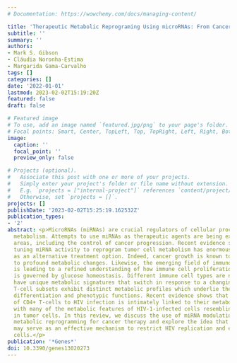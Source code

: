 ```yaml
---
# Documentation: https://wowchemy.com/docs/managing-content/

title: 'Therapeutic Metabolic Reprograming Using microRNAs: From Cancer to HIV Infection'
subtitle: ''
summary: ''
authors:
- Mark S. Gibson
- Cláudia Noronha-Estima
- Margarida Gama-Carvalho
tags: []
categories: []
date: '2022-01-01'
lastmod: 2023-02-02T15:19:20Z
featured: false
draft: false

# Featured image
# To use, add an image named `featured.jpg/png` to your page's folder.
# Focal points: Smart, Center, TopLeft, Top, TopRight, Left, Right, BottomLeft, Bottom, BottomRight.
image:
  caption: ''
  focal_point: ''
  preview_only: false

# Projects (optional).
#   Associate this post with one or more of your projects.
#   Simply enter your project's folder or file name without extension.
#   E.g. `projects = ["internal-project"]` references `content/project/deep-learning/index.md`.
#   Otherwise, set `projects = []`.
projects: []
publishDate: '2023-02-02T15:25:19.162532Z'
publication_types:
- '2'
abstract: <p>MicroRNAs (miRNAs) are crucial regulators of cellular processes, including
  metabolism. Attempts to use miRNAs as therapeutic agents are being explored in several
  areas, including the control of cancer progression. Recent evidence suggests fine
  tuning miRNA activity to reprogram tumor cell metabolism has enormous potential
  as an alternative treatment option. Indeed, cancer growth is known to be linked
  to profound metabolic changes. Likewise, the emerging field of immunometabolism
  is leading to a refined understanding of how immune cell proliferation and function
  is governed by glucose homeostasis. Different immune cell types are now known to
  have unique metabolic signatures that switch in response to a changing environment.
  T-cell subsets exhibit distinct metabolic profiles which underlie their alternative
  differentiation and phenotypic functions. Recent evidence shows that the susceptibility
  of CD4+ T-cells to HIV infection is intimately linked to their metabolic activity,
  with many of the metabolic features of HIV-1-infected cells resembling those found
  in tumor cells. In this review, we discuss the use of miRNA modulation to achieve
  metabolic reprogramming for cancer therapy and explore the idea that the same approach
  may serve as an effective mechanism to restrict HIV replication and eliminate infected
  cells.</p>
publication: '*Genes*'
doi: 10.3390/genes13020273
---
```

